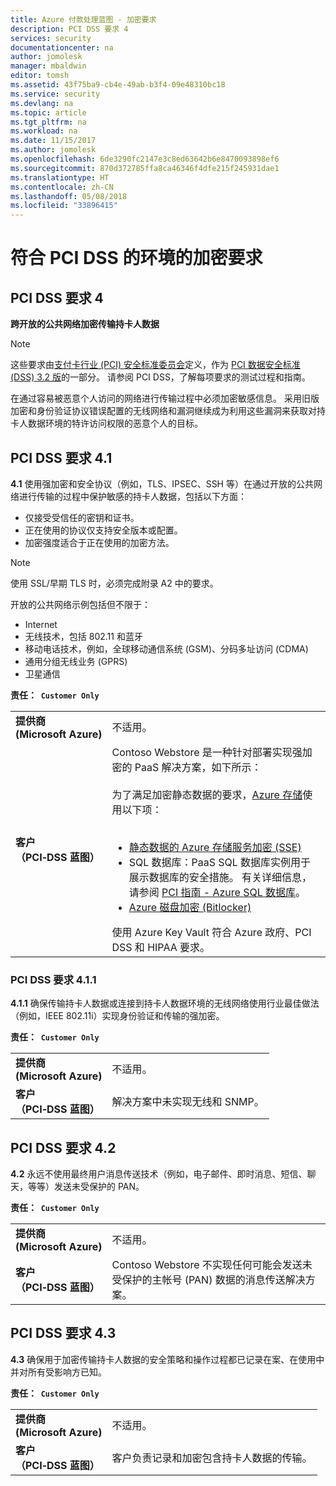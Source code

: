 ```yaml
---
title: Azure 付款处理蓝图 - 加密要求
description: PCI DSS 要求 4
services: security
documentationcenter: na
author: jomolesk
manager: mbaldwin
editor: tomsh
ms.assetid: 43f75ba9-cb4e-49ab-b3f4-09e48310bc18
ms.service: security
ms.devlang: na
ms.topic: article
ms.tgt_pltfrm: na
ms.workload: na
ms.date: 11/15/2017
ms.author: jomolesk
ms.openlocfilehash: 6de3290fc2147e3c8ed63642b6e8470093898ef6
ms.sourcegitcommit: 870d372785ffa8ca46346f4dfe215f245931dae1
ms.translationtype: HT
ms.contentlocale: zh-CN
ms.lasthandoff: 05/08/2018
ms.locfileid: "33896415"
---
```

# <a name="encryption-requirements-for-pci-dss-compliant-environments"></a>符合 PCI DSS 的环境的加密要求 
## <a name="pci-dss-requirement-4"></a>PCI DSS 要求 4

**跨开放的公共网络加密传输持卡人数据**

> [!NOTE]
> 这些要求由[支付卡行业 (PCI) 安全标准委员会](https://www.pcisecuritystandards.org/pci_security/)定义，作为 [PCI 数据安全标准 (DSS) 3.2 版](https://www.pcisecuritystandards.org/document_library?category=pcidss&document=pci_dss)的一部分。 请参阅 PCI DSS，了解每项要求的测试过程和指南。

在通过容易被恶意个人访问的网络进行传输过程中必须加密敏感信息。 采用旧版加密和身份验证协议错误配置的无线网络和漏洞继续成为利用这些漏洞来获取对持卡人数据环境的特许访问权限的恶意个人的目标。

## <a name="pci-dss-requirement-41"></a>PCI DSS 要求 4.1

**4.1** 使用强加密和安全协议（例如，TLS、IPSEC、SSH 等）在通过开放的公共网络进行传输的过程中保护敏感的持卡人数据，包括以下方面：
- 仅接受受信任的密钥和证书。
- 正在使用的协议仅支持安全版本或配置。
- 加密强度适合于正在使用的加密方法。 

> [!NOTE]
> 使用 SSL/早期 TLS 时，必须完成附录 A2 中的要求。
>
> 开放的公共网络示例包括但不限于：
> - Internet
> - 无线技术，包括 802.11 和蓝牙
> - 移动电话技术，例如，全球移动通信系统 (GSM)、分码多址访问 (CDMA)
> - 通用分组无线业务 (GPRS)
> - 卫星通信


**责任：&nbsp;&nbsp;`Customer Only`**

|||
|---|---|
| **提供商<br /> (Microsoft&nbsp;Azure)** | 不适用。 |
| **客户<br />（PCI&#8209;DSS&nbsp;蓝图）** | Contoso Webstore 是一种针对部署实现强加密的 PaaS 解决方案，如下所示：<br /><br />为了满足加密静态数据的要求，[Azure 存储](https://azure.microsoft.com/services/storage/)使用以下项：<br /><br /><ul><li>[静态数据的 Azure 存储服务加密 (SSE)](/azure/storage/storage-service-encryption)</li><li>SQL 数据库：PaaS SQL 数据库实例用于展示数据库的安全措施。 有关详细信息，请参阅 [PCI 指南 - Azure SQL 数据库](payment-processing-blueprint.md#azure-sql-database)。</li><li>[Azure 磁盘加密 (Bitlocker)](/azure/security/azure-security-disk-encryption)</li></ul>使用 Azure Key Vault 符合 Azure 政府、PCI DSS 和 HIPAA 要求。|



### <a name="pci-dss-requirement-411"></a>PCI DSS 要求 4.1.1

**4.1.1** 确保传输持卡人数据或连接到持卡人数据环境的无线网络使用行业最佳做法（例如，IEEE 802.11i）实现身份验证和传输的强加密。

**责任：&nbsp;&nbsp;`Customer Only`**

|||
|---|---|
| **提供商<br /> (Microsoft&nbsp;Azure)** | 不适用。 |
| **客户<br />（PCI&#8209;DSS&nbsp;蓝图）** | 解决方案中未实现无线和 SNMP。|



## <a name="pci-dss-requirement-42"></a>PCI DSS 要求 4.2

**4.2** 永远不使用最终用户消息传送技术（例如，电子邮件、即时消息、短信、聊天，等等）发送未受保护的 PAN。

**责任：&nbsp;&nbsp;`Customer Only`**

|||
|---|---|
| **提供商<br /> (Microsoft&nbsp;Azure)** | 不适用。 |
| **客户<br />（PCI&#8209;DSS&nbsp;蓝图）** | Contoso Webstore 不实现任何可能会发送未受保护的主帐号 (PAN) 数据的消息传送解决方案。|



## <a name="pci-dss-requirement-43"></a>PCI DSS 要求 4.3

**4.3** 确保用于加密传输持卡人数据的安全策略和操作过程都已记录在案、在使用中并对所有受影响方已知。

**责任：&nbsp;&nbsp;`Customer Only`**

|||
|---|---|
| **提供商<br /> (Microsoft&nbsp;Azure)** | 不适用。 |
| **客户<br />（PCI&#8209;DSS&nbsp;蓝图）** | 客户负责记录和加密包含持卡人数据的传输。|




